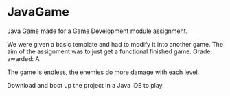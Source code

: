 # JavaGame
Java Game made for a Game Development module assignment.

We were given a basic template and had to modify it into another game. The aim of the assignment was to just get a functional finished game. Grade awarded: A

The game is endless, the enemies do more damage with each level.

Download and boot up the project in a Java IDE to play.
